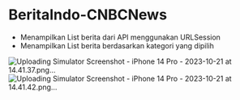 # BeritaIndo-CNBCNews

- Menampilkan List berita dari API menggunakan URLSession
- Menampilkan List berita berdasarkan kategori yang dipilih

![Uploading Simulator Screenshot - iPhone 14 Pro - 2023-10-21 at 14.41.37.png…]()
![Uploading Simulator Screenshot - iPhone 14 Pro - 2023-10-21 at 14.41.42.png…]()
